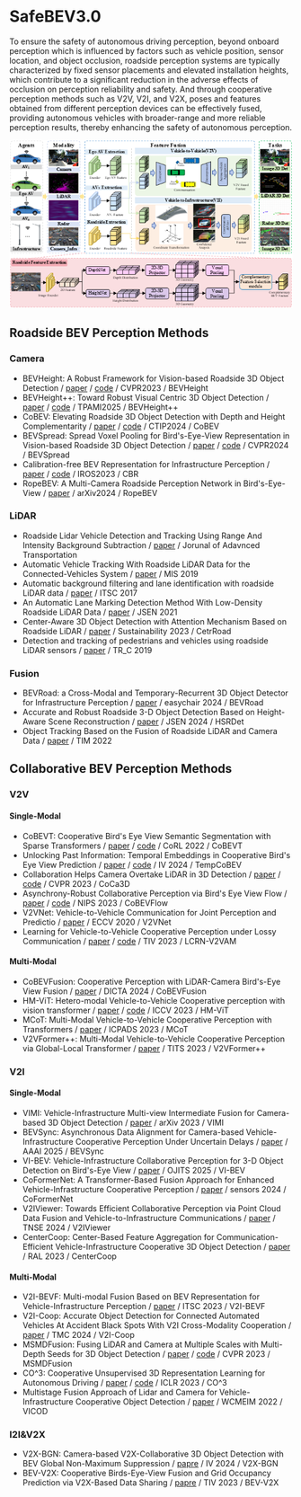 # SafeBEV3.0
To ensure the safety of autonomous driving perception, beyond onboard perception which is influenced by factors such as vehicle position, sensor location, and object occlusion, roadside perception systems are typically characterized by fixed sensor placements and elevated installation heights, which contribute to a significant reduction in the adverse effects of occlusion on perception reliability and safety. And through cooperative perception methods such as V2V, V2I, and V2X, poses and features obtained from different perception devices can be effectively fused, providing autonomous vehicles with broader-range and more reliable perception results, thereby enhancing the safety of autonomous perception.

![cooperative_method](Fig/05_cooperative_method.png)


## Roadside BEV Perception Methods
### Camera
- BEVHeight: A Robust Framework for Vision-based Roadside 3D Object Detection / [paper](https://arxiv.org/pdf/2303.08498) / [code](https://github.com/ADLab-AutoDrive/BEVHeight) / CVPR2023 / BEVHeight
- BEVHeight++: Toward Robust Visual Centric 3D Object Detection / [paper](https://arxiv.org/pdf/2309.16179) / [code](https://github.com/yanglei18/BEVHeight_Plus) / TPAMI2025 / BEVHeight++
- CoBEV: Elevating Roadside 3D Object Detection with Depth and Height Complementarity / [paper](https://arxiv.org/pdf/2310.02815) / [code](https://github.com/MasterHow/CoBEV) / CTIP2024 / CoBEV
- BEVSpread: Spread Voxel Pooling for Bird's-Eye-View Representation in Vision-based Roadside 3D Object Detection / [paper](https://arxiv.org/pdf/2406.08785) / [code](https://github.com/DaTongjie/BEVSpread) / CVPR2024 / BEVSpread
- Calibration-free BEV Representation for Infrastructure Perception / [paper](https://arxiv.org/pdf/2303.03583) / [code](https://github.com/leofansq/CBR) / IROS2023 / CBR
- RopeBEV: A Multi-Camera Roadside Perception Network in Bird's-Eye-View / [paper](https://arxiv.org/pdf/2409.11706) / arXiv2024 / RopeBEV
### LiDAR
- Roadside Lidar Vehicle Detection and Tracking Using Range And Intensity Background Subtraction / [paper](https://arxiv.org/pdf/2201.04756) / Jorunal of Adavnced Transportation
- Automatic Vehicle Tracking With Roadside LiDAR Data for the Connected-Vehicles System / [paper](https://ieeexplore.ieee.org/stamp/stamp.jsp?tp=&arnumber=8721124) / MIS 2019
- Automatic background filtering and lane identification with roadside LiDAR data / [paper](https://ieeexplore.ieee.org/stamp/stamp.jsp?tp=&arnumber=8317723) / ITSC 2017
- An Automatic Lane Marking Detection Method With Low-Density Roadside LiDAR Data / [paper](https://ieeexplore.ieee.org/stamp/stamp.jsp?tp=&arnumber=9350286) / JSEN 2021
- Center-Aware 3D Object Detection with Attention Mechanism Based on Roadside LiDAR / [paper](https://www.mdpi.com/2071-1050/15/3/2628/pdf?version=1675302134) / Sustainability 2023 / CetrRoad
- Detection and tracking of pedestrians and vehicles using roadside LiDAR sensors / [paper](https://www.sciencedirect.com/science/article/pii/S0968090X19300282/pdfft?md5=bfad0d3a96b656b9bae31e256f441e78&pid=1-s2.0-S0968090X19300282-main.pdf) / TR_C 2019 
### Fusion
- BEVRoad: a Cross-Modal and Temporary-Recurrent 3D Object Detector for Infrastructure Perception / [paper](https://easychair.org/publications/preprint/bj6K/open) / easychair 2024 / BEVRoad
- Accurate and Robust Roadside 3-D Object Detection Based on Height-Aware Scene Reconstruction / [paper](https://ieeexplore.ieee.org/stamp/stamp.jsp?tp=&arnumber=10643791) / JSEN 2024 / HSRDet
- Object Tracking Based on the Fusion of Roadside LiDAR and Camera Data / [paper](https://ieeexplore.ieee.org/stamp/stamp.jsp?tp=&arnumber=9868055) / TIM 2022 

## Collaborative BEV Perception Methods
### V2V
#### Single-Modal
- CoBEVT: Cooperative Bird's Eye View Semantic Segmentation with Sparse Transformers / [paper](https://arxiv.org/pdf/2207.02202) / [code](https://github.com/DerrickXuNu/CoBEVT) / CoRL 2022 / CoBEVT
- Unlocking Past Information: Temporal Embeddings in Cooperative Bird's Eye View Prediction / [paper](https://ieeexplore.ieee.org/stamp/stamp.jsp?tp=&arnumber=10588608) / [code](https://github.com/cvims/TempCoBE) / IV 2024 / TempCoBEV
- Collaboration Helps Camera Overtake LiDAR in 3D Detection / [paper](https://openaccess.thecvf.com/content/CVPR2023/papers/Hu_Collaboration_Helps_Camera_Overtake_LiDAR_in_3D_Detection_CVPR_2023_paper.pdf) / [code](https://github.com/MediaBrain-SJTU/CoCa3D) / CVPR 2023 / CoCa3D
- Asynchrony-Robust Collaborative Perception via Bird's Eye View Flow / [paper](https://proceedings.neurips.cc/paper_files/paper/2023/file/5a829e299ebc1c1615ddb09e98fb6ce8-Paper-Conference.pdf) / [code](https://github.com/MediaBrain-SJTU/CoBEVFlow) / NIPS 2023 / CoBEVFlow
- V2VNet: Vehicle-to-Vehicle Communication for Joint Perception and Predictio / [paper](https://arxiv.org/pdf/2008.07519) / ECCV 2020 / V2VNet
- Learning for Vehicle-to-Vehicle Cooperative Perception under Lossy Communication / [paper](https://arxiv.org/pdf/2212.08273) / [code](https://github.com/jinlong17/V2VLC) / TIV 2023 / LCRN-V2VAM
#### Multi-Modal
- CoBEVFusion: Cooperative Perception with LiDAR-Camera Bird's-Eye View Fusion / [paper](https://arxiv.org/pdf/2310.06008) / DICTA 2024 / CoBEVFusion
- HM-ViT: Hetero-modal Vehicle-to-Vehicle Cooperative perception with vision transformer / [paper](https://arxiv.org/pdf/2304.10628) / [code](https://github.com/XHwind/HM-ViT) / ICCV 2023 / HM-ViT
- MCoT: Multi-Modal Vehicle-to-Vehicle Cooperative Perception with Transformers / [paper](https://ieeexplore.ieee.org/stamp/stamp.jsp?tp=&arnumber=10476067) / ICPADS 2023 / MCoT
- V2VFormer++: Multi-Modal Vehicle-to-Vehicle Cooperative Perception via Global-Local Transformer / [paper](https://ieeexplore.ieee.org/stamp/stamp.jsp?tp=&arnumber=10265751) / TITS 2023 / V2VFormer++
### V2I
#### Single-Modal
- VIMI: Vehicle-Infrastructure Multi-view Intermediate Fusion for Camera-based 3D Object Detection / [paper](https://arxiv.org/pdf/2303.10975) / arXiv 2023 / VIMI
- BEVSync: Asynchronous Data Alignment for Camera-based Vehicle-Infrastructure Cooperative Perception Under Uncertain Delays / [paper](https://ojs.aaai.org/index.php/AAAI/article/view/33611/35766) / AAAI 2025 / BEVSync
- VI-BEV: Vehicle-Infrastructure Collaborative Perception for 3-D Object Detection on Bird's-Eye View / [paper](https://ieeexplore.ieee.org/stamp/stamp.jsp?tp=&arnumber=10896690) / OJITS 2025 / VI-BEV
- CoFormerNet: A Transformer-Based Fusion Approach for Enhanced Vehicle-Infrastructure Cooperative Perception / [paper](https://www.mdpi.com/1424-8220/24/13/4101/pdf?version=1720164678) / sensors 2024 / CoFormerNet
- V2IViewer: Towards Efficient Collaborative Perception via Point Cloud Data Fusion and Vehicle-to-Infrastructure Communications / [paper](https://ieeexplore.ieee.org/stamp/stamp.jsp?tp=&arnumber=10720085) / TNSE 2024 / V2IViewer
- CenterCoop: Center-Based Feature Aggregation for Communication-Efficient Vehicle-Infrastructure Cooperative 3D Object Detection / [paper](https://ieeexplore.ieee.org/stamp/stamp.jsp?tp=&arnumber=10342783) / RAL 2023 / CenterCoop
#### Multi-Modal
- V2I-BEVF: Multi-modal Fusion Based on BEV Representation for Vehicle-Infrastructure Perception / [paper](https://ieeexplore.ieee.org/stamp/stamp.jsp?tp=&arnumber=10421963) / ITSC 2023 / V2I-BEVF
- V2I-Coop: Accurate Object Detection for Connected Automated Vehicles At Accident Black Spots With V2I Cross-Modality Cooperation / [paper](https://ieeexplore.ieee.org/stamp/stamp.jsp?tp=&arnumber=10736566) / TMC 2024 / V2I-Coop
- MSMDFusion: Fusing LiDAR and Camera at Multiple Scales with Multi-Depth Seeds for 3D Object Detection / [paper](https://arxiv.org/pdf/2209.03102) / [code](https://github.com/sxjyjay/msmdfusion) / CVPR 2023 / MSMDFusion
- CO^3: Cooperative Unsupervised 3D Representation Learning for Autonomous Driving / [paper](https://arxiv.org/pdf/2206.04028) / [code](https://github.com/Runjian-Chen/CO3) / ICLR 2023 / CO^3
- Multistage Fusion Approach of Lidar and Camera for Vehicle-Infrastructure Cooperative Object Detection / [paper](https://ieeexplore.ieee.org/stamp/stamp.jsp?tp=&arnumber=10021459) / WCMEIM 2022 / VICOD
### I2I&V2X
- V2X-BGN: Camera-based V2X-Collaborative 3D Object Detection with BEV Global Non-Maximum Suppression / [papre](https://ieeexplore.ieee.org/stamp/stamp.jsp?tp=&arnumber=10588592) / IV 2024 / V2X-BGN
- BEV-V2X: Cooperative Birds-Eye-View Fusion and Grid Occupancy Prediction via V2X-Based Data Sharing / [papre](https://ieeexplore.ieee.org/stamp/stamp.jsp?tp=&arnumber=10179171) / TIV 2023 / BEV-V2X